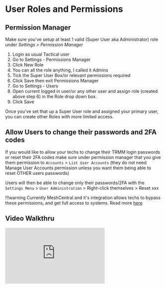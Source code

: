# User Roles and Permissions

## Permission Manager

Make sure you've setup at least 1 valid (Super User aka Administrator) role under _Settings > Permission Manager_

1. Login as usual Tactical user
2. Go to Settings - Permissions Manager
3. Click New Role
4. You can all the role anything, I called it Admins
5. Tick the Super User Box/or relevant permissions required
6. Click Save then exit Permissions Manager
7. Go to Settings - Users
8. Open current logged in user/or any other user and assign role (created above step 6) in the Role drop down box.
9. Click Save 

Once you've set that up a Super User role and assigned your primary user, you can create other Roles with more limited access.

## Allow Users to change their passwords and 2FA codes

If you would like to allow your techs to change their TRMM login passwords or reset their 2FA codes make sure under permission manager that you give them permission to `Accounts` > `List User Accounts` (they do not need Manage User Accounts permission unless you want them being able to reset OTHER users passwords)

Users will then be able to change only their passwords/2FA with the `Settings Menu` > `User Administration` > Right-click themselves > Reset xxx

!!!warning
    Currently MeshCentral and it's integration allows techs to bypass these permissions, and get full access to systems. Read more [here](../mesh_integration.md#security-implications)

## Video Walkthru

<div class="video-wrapper">
  <iframe width="320" height="180" src="https://www.youtube.com/embed/TTPLvgjMgp0" frameborder="0" allowfullscreen></iframe>
</div>
